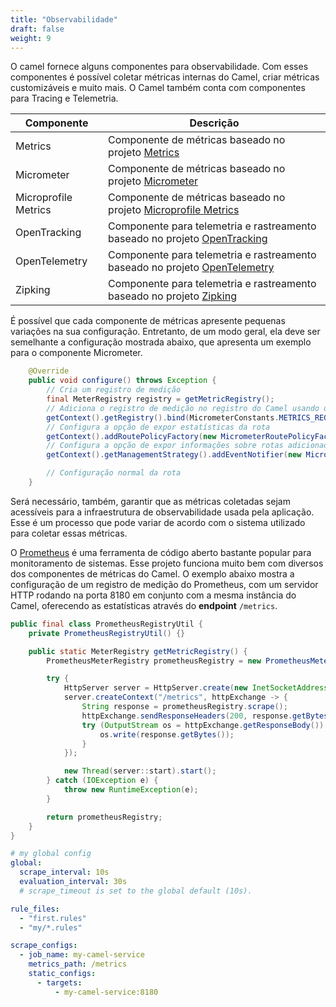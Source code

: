 ```yaml
---
title: "Observabilidade"
draft: false
weight: 9
---
```


O camel fornece alguns componentes para observabilidade. Com esses componentes é possível coletar métricas internas do Camel, criar métricas customizáveis e muito mais. O Camel também conta com componentes para Tracing e Telemetria.

| Componente | Descrição |
|------------|-----------|
| Metrics | Componente de métricas baseado no projeto [Metrics](https://metrics.dropwizard.io) |
| Micrometer | Componente de métricas baseado no projeto [Micrometer](http://micrometer.io) |
| Microprofile Metrics | Componente de métricas baseado no projeto [Microprofile Metrics](https://github.com/eclipse/microprofile-metrics) |
| OpenTracking | Componente para telemetria e rastreamento baseado no projeto [OpenTracking](https://opentracing.io) |
| OpenTelemetry | Componente para telemetria e rastreamento baseado no projeto [OpenTelemetry](https://opentelemetry.io) |
| Zipking | Componente para telemetria e rastreamento baseado no projeto [Zipking](https://zipkin.io) |


É possível que cada componente de métricas apresente pequenas variações na sua configuração. Entretanto, de um modo geral, ela deve ser semelhante a configuração mostrada abaixo, que apresenta um exemplo para o componente Micrometer.


```java
	@Override
    public void configure() throws Exception {
		// Cria um registro de medição
		final MeterRegistry registry = getMetricRegistry();
		// Adiciona o registro de medição no registro do Camel usando um identificador pre-configurado específico para o componente
		getContext().getRegistry().bind(MicrometerConstants.METRICS_REGISTRY_NAME, registry);
		// Configura a opção de expor estatísticas da rota
		getContext().addRoutePolicyFactory(new MicrometerRoutePolicyFactory());
		// Configura a opção de expor informações sobre rotas adicionadas e em execução
		getContext().getManagementStrategy().addEventNotifier(new MicrometerRouteEventNotifier());

		// Configuração normal da rota
	}
```

Será necessário, também, garantir que as métricas coletadas sejam acessíveis para a infraestrutura de observabilidade usada pela aplicação. Esse é um processo que pode variar de acordo com o sistema utilizado para coletar essas métricas.

O [Prometheus](https://prometheus.io) é uma ferramenta de código aberto bastante popular para monitoramento de sistemas. Esse projeto funciona muito bem com diversos dos componentes de métricas do Camel. O exemplo abaixo mostra a configuração de um registro de medição do Prometheus, com um servidor HTTP rodando na porta 8180 em conjunto com a mesma instância do Camel, oferecendo as estatísticas através do __endpoint__ `/metrics`.


```java
public final class PrometheusRegistryUtil {
    private PrometheusRegistryUtil() {}

    public static MeterRegistry getMetricRegistry() {
        PrometheusMeterRegistry prometheusRegistry = new PrometheusMeterRegistry(PrometheusConfig.DEFAULT);

        try {
            HttpServer server = HttpServer.create(new InetSocketAddress(8180), 0);
            server.createContext("/metrics", httpExchange -> {
                String response = prometheusRegistry.scrape();
                httpExchange.sendResponseHeaders(200, response.getBytes().length);
                try (OutputStream os = httpExchange.getResponseBody()) {
                    os.write(response.getBytes());
                }
            });

            new Thread(server::start).start();
        } catch (IOException e) {
            throw new RuntimeException(e);
        }

        return prometheusRegistry;
    }
}
```

```yaml
# my global config
global:
  scrape_interval: 10s
  evaluation_interval: 30s
  # scrape_timeout is set to the global default (10s).

rule_files:
  - "first.rules"
  - "my/*.rules"

scrape_configs:
  - job_name: my-camel-service
    metrics_path: /metrics
    static_configs:
      - targets:
          - my-camel-service:8180
```